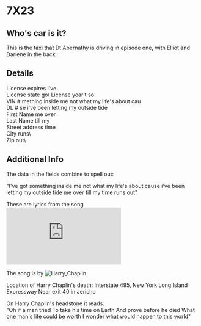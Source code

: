 7X23
====


Who's car is it? 
----------------

This is the taxi that Dt Abernathy is driving in episode one, with Elliot and Darlene in the back.


Details
-------

License expires	i've\
License state	go\	
License year	t so\
VIN #		mething inside me not what my life's about cau\
DL #		se i've been letting my outside tide\
First Name	me over\
Last Name	till my\
Street address	time\
City		runs\	
Zip		out\


Additional Info
---------------

The data in the fields combine to spell out:

"I've got something inside me not what my life's about cause i've been letting my outside tide
me over till my time runs out"

These are lyrics from the song ![Taxi](https://www.azlyrics.com/lyrics/harrychapin/taxi.html)

The song is by ![Harry_Chaplin](https://en.wikipedia.org/wiki/Harry_Chapin)

Location of Harry Chaplin's death:
Interstate 495, New York  Long Island Expressway  Near exit 40 in Jericho

On Harry Chaplin's headstone it reads:\
"Oh if a man tried
To take his time on Earth
And prove before he died
What one man's life could be worth
I wonder what would happen
to this world"


